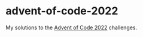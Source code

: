 # advent-of-code-2022

My solutions to the [Advent of Code 2022](https://adventofcode.com/2022) challenges.
